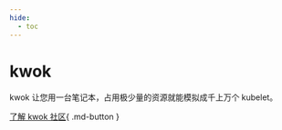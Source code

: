 ```yaml
---
hide:
  - toc
---
```


# kwok

kwok 让您用一台笔记本，占用极少量的资源就能模拟成千上万个 kubelet。

[了解 kwok 社区](https://github.com/kubernetes-sigs/kwok){ .md-button }

